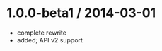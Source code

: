 
1.0.0-beta1 / 2014-03-01
========================

  * complete rewrite
  * added; API v2 support

